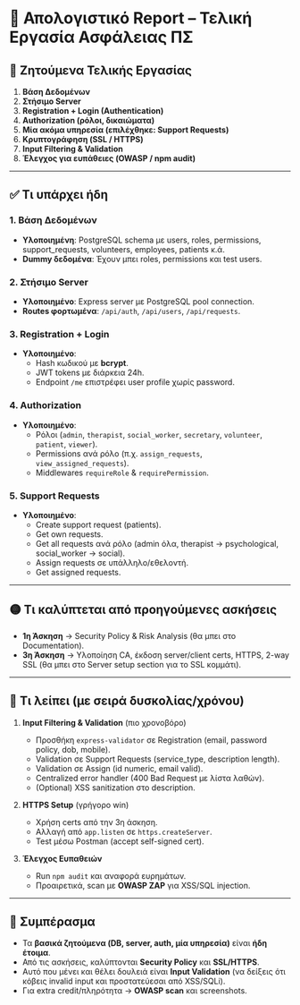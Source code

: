 # 📑 Απολογιστικό Report – Τελική Εργασία Ασφάλειας ΠΣ

## 🎯 Ζητούμενα Τελικής Εργασίας

1. **Βάση Δεδομένων**
2. **Στήσιμο Server**
3. **Registration + Login (Authentication)**
4. **Authorization (ρόλοι, δικαιώματα)**
5. **Μία ακόμα υπηρεσία (επιλέχθηκε: Support Requests)**
6. **Κρυπτογράφηση (SSL / HTTPS)**
7. **Input Filtering & Validation**
8. **Έλεγχος για ευπάθειες (OWASP / npm audit)**

---

## ✅ Τι υπάρχει ήδη

### 1. Βάση Δεδομένων
- **Υλοποιημένη**: PostgreSQL schema με users, roles, permissions, support_requests, volunteers, employees, patients κ.ά.
- **Dummy δεδομένα**: Έχουν μπει roles, permissions και test users.

### 2. Στήσιμο Server
- **Υλοποιημένο**: Express server με PostgreSQL pool connection.  
- **Routes φορτωμένα**: `/api/auth`, `/api/users`, `/api/requests`.

### 3. Registration + Login
- **Υλοποιημένο**:  
  - Hash κωδικού με **bcrypt**.  
  - JWT tokens με διάρκεια 24h.  
  - Endpoint `/me` επιστρέφει user profile χωρίς password.

### 4. Authorization
- **Υλοποιημένο**:  
  - Ρόλοι (`admin`, `therapist`, `social_worker`, `secretary`, `volunteer`, `patient`, `viewer`).  
  - Permissions ανά ρόλο (π.χ. `assign_requests`, `view_assigned_requests`).  
  - Middlewares `requireRole` & `requirePermission`.

### 5. Support Requests
- **Υλοποιημένο**:  
  - Create support request (patients).  
  - Get own requests.  
  - Get all requests ανά ρόλο (admin όλα, therapist → psychological, social_worker → social).  
  - Assign requests σε υπάλληλο/εθελοντή.  
  - Get assigned requests.

---

## 🟡 Τι καλύπτεται από προηγούμενες ασκήσεις

- **1η Άσκηση** → Security Policy & Risk Analysis (θα μπει στο Documentation).  
- **3η Άσκηση** → Υλοποίηση CA, έκδοση server/client certs, HTTPS, 2-way SSL (θα μπει στο Server setup section για το SSL κομμάτι).  

---

## 🔴 Τι λείπει (με σειρά δυσκολίας/χρόνου)

1. **Input Filtering & Validation** (πιο χρονοβόρο)  
   - Προσθήκη `express-validator` σε Registration (email, password policy, dob, mobile).  
   - Validation σε Support Requests (service_type, description length).  
   - Validation σε Assign (id numeric, email valid).  
   - Centralized error handler (400 Bad Request με λίστα λαθών).  
   - (Optional) XSS sanitization στο description.

2. **HTTPS Setup** (γρήγορο win)  
   - Χρήση certs από την 3η άσκηση.  
   - Αλλαγή από `app.listen` σε `https.createServer`.  
   - Test μέσω Postman (accept self-signed cert).

3. **Έλεγχος Ευπαθειών**  
   - Run `npm audit` και αναφορά ευρημάτων.  
   - Προαιρετικά, scan με **OWASP ZAP** για XSS/SQL injection.  

---

## 📌 Συμπέρασμα

- Τα **βασικά ζητούμενα (DB, server, auth, μία υπηρεσία)** είναι **ήδη έτοιμα**.  
- Από τις ασκήσεις, καλύπτονται **Security Policy** και **SSL/HTTPS**.  
- Αυτό που μένει και θέλει δουλειά είναι **Input Validation** (να δείξεις ότι κόβεις invalid input και προστατεύεσαι από XSS/SQLi).  
- Για extra credit/πληρότητα → **OWASP scan** και screenshots.

